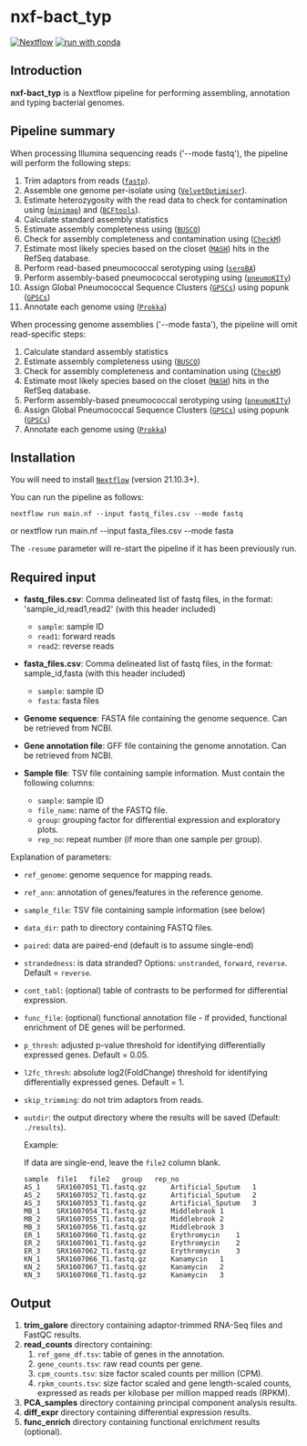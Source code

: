 # nxf-bact_typ


[![Nextflow](https://img.shields.io/badge/nextflow%20DSL2-%E2%89%A521.10.3-23aa62.svg?labelColor=000000)](https://www.nextflow.io/)
[![run with conda](http://img.shields.io/badge/run%20with-conda-3EB049?labelColor=000000&logo=anaconda)](https://docs.conda.io/en/latest/)


## Introduction

**nxf-bact_typ** is a Nextflow pipeline for performing assembling, annotation and typing bacterial genomes. 

## Pipeline summary

When processing Illumina sequencing reads ('--mode fastq'), the pipeline will perform the following steps:

1. Trim adaptors from reads ([`fastp`](https://github.com/OpenGene/fastp)).
2. Assemble one genome per-isolate using ([`VelvetOptimiser`](https://github.com/tseemann/VelvetOptimiser)).
3. Estimate heterozygosity with the read data to check for contamination using ([`minimap`](https://github.com/lh3/minimap2)) and ([`BCFtools`](https://samtools.github.io/bcftools/bcftools.html)).
4. Calculate standard assembly statistics
5. Estimate assembly completeness using ([`BUSCO`](https://busco.ezlab.org/))
6. Check for assembly completeness and contamination using ([`CheckM`](https://github.com/Ecogenomics/CheckM))
7. Estimate most likely species based on the closet ([`MASH`](https://github.com/marbl/Mash)) hits in the RefSeq database. 
8. Perform read-based pneumococcal serotyping using ([`seroBA`](https://github.com/sanger-pathogens/seroba))
9. Perform assembly-based pneumococcal serotyping using ([`pneumoKITy`](https://github.com/sanger-pathogens/seroba))
10. Assign Global Pneumococcal Sequence Clusters ([`GPSCs`](https://www.pneumogen.net/gps/)) using popunk ([`GPSCs`](https://poppunk.net/)) 
11. Annotate each genome using ([`Prokka`](https://github.com/tseemann/prokka)) 

When processing genome assemblies ('--mode fasta'), the pipeline will omit read-specific steps:
1. Calculate standard assembly statistics
2. Estimate assembly completeness using ([`BUSCO`](https://busco.ezlab.org/))
3. Check for assembly completeness and contamination using ([`CheckM`](https://github.com/Ecogenomics/CheckM))
4. Estimate most likely species based on the closet ([`MASH`](https://github.com/marbl/Mash)) hits in the RefSeq database. 
5. Perform assembly-based pneumococcal serotyping using ([`pneumoKITy`](https://github.com/sanger-pathogens/seroba))
6. Assign Global Pneumococcal Sequence Clusters ([`GPSCs`](https://www.pneumogen.net/gps/)) using popunk ([`GPSCs`](https://poppunk.net/)) 
7. Annotate each genome using ([`Prokka`](https://github.com/tseemann/prokka)) 

## Installation

You will need to install [`Nextflow`](https://www.nextflow.io/) (version 21.10.3+).

You can run the pipeline as follows:

    nextflow run main.nf --input fastq_files.csv --mode fastq
or 
    nextflow run main.nf --input fasta_files.csv --mode fasta

The `-resume` parameter will re-start the pipeline if it has been previously run.

## Required input

- __fastq_files.csv__: Comma delineated list of fastq files, in the format: 'sample_id,read1,read2' (with this header included)
  - `sample`: sample ID
  - `read1`: forward reads
  - `read2`: reverse reads
- __fasta_files.csv__: Comma delineated list of fastq files, in the format: sample_id,fasta (with this header included)
  - `sample`: sample ID
  - `fasta`: fasta files

- __Genome sequence__: FASTA file containing the genome sequence. Can be retrieved from NCBI.
- __Gene annotation file__: GFF file containing the genome annotation. Can be retrieved from NCBI.
- __Sample file__: TSV file containing sample information. Must contain the following columns:
  - `sample`: sample ID
  - `file_name`: name of the FASTQ file.
  - `group`: grouping factor for differential expression and exploratory plots.
  - `rep_no`: repeat number (if more than one sample per group).

Explanation of parameters:
- `ref_genome`: genome sequence for mapping reads.
- `ref_ann`: annotation of genes/features in the reference genome.
- `sample_file`: TSV file containing sample information (see below)
- `data_dir`: path to directory containing FASTQ files.
- `paired`: data are paired-end (default is to assume single-end)
- `strandedness`: is data stranded? Options: `unstranded`, `forward`, `reverse`. Default = `reverse`.
- `cont_tabl`: (optional) table of contrasts to be performed for differential expression.
- `func_file`: (optional) functional annotation file - if provided, functional enrichment of DE genes will be performed.
- `p_thresh`: adjusted p-value threshold for identifying differentially expressed genes. Default = 0.05.
- `l2fc_thresh`: absolute log2(FoldChange) threshold for identifying differentially expressed genes. Default = 1.
- `skip_trimming`: do not trim adaptors from reads.
- `outdir`: the output directory where the results will be saved (Default: `./results`).




  Example:

  If data are single-end, leave the `file2` column blank.

    ```console
    sample	file1   file2	group	rep_no
    AS_1	SRX1607051_T1.fastq.gz	    Artificial_Sputum	1
    AS_2	SRX1607052_T1.fastq.gz	    Artificial_Sputum	2
    AS_3	SRX1607053_T1.fastq.gz	    Artificial_Sputum	3
    MB_1	SRX1607054_T1.fastq.gz	    Middlebrook	1
    MB_2	SRX1607055_T1.fastq.gz	    Middlebrook	2
    MB_3	SRX1607056_T1.fastq.gz	    Middlebrook	3
    ER_1	SRX1607060_T1.fastq.gz	    Erythromycin	1
    ER_2	SRX1607061_T1.fastq.gz	    Erythromycin	2
    ER_3	SRX1607062_T1.fastq.gz	    Erythromycin	3
    KN_1	SRX1607066_T1.fastq.gz	    Kanamycin	1
    KN_2	SRX1607067_T1.fastq.gz	    Kanamycin	2
    KN_3	SRX1607068_T1.fastq.gz	    Kanamycin	3
    ```

## Output

1. __trim_galore__ directory containing adaptor-trimmed RNA-Seq files and FastQC results.
2. __read_counts__ directory containing:
    1. `ref_gene_df.tsv`: table of genes in the annotation.
    2. `gene_counts.tsv`: raw read counts per gene.
    3. `cpm_counts.tsv`: size factor scaled counts per million (CPM).
    4. `rpkm_counts.tsv`: size factor scaled and gene length-scaled counts, expressed as reads per kilobase per million mapped reads (RPKM).
3. __PCA_samples__ directory containing principal component analysis results.
4. __diff_expr__ directory containing differential expression results.
5. __func_enrich__ directory containing functional enrichment results (optional).

